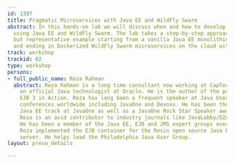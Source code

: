 ```yaml
---
id: 1397
title: Pragmatic Microservices with Java EE and WildFly Swarm
abstract: In this hands-on lab we will discuss when and how to develop pragmatic microservices
  using Java EE and WildFly Swarm. The lab takes a step-by-step approach using a simple
  but representative example starting from a vanilla Java EE monolithic application
  and ending in Dockerized WildFly Swarm microservices on the cloud with all the trimmings.
track: workshop
trackid: 82
type: workshop
persons:
- full_public_name: Reza Rahman
  abstract: Reza Rahman is a long time consultant now working at CapTech. He has been
    an official Java technologist at Oracle. He is the author of the popular book
    EJB 3 in Action. Reza has long been a frequent speaker at Java User Groups and
    conferences worldwide including JavaOne and Devoxx. He has been the lead for the
    Java EE track at JavaOne as well as a JavaOne Rock Star Speaker award recipient.
    Reza is an avid contributor to industry journals like JavaLobby/DZone and TheServerSide.
    He has been a member of the Java EE, EJB and JMS expert groups over the years.
    Reza implemented the EJB container for the Resin open source Java EE application
    server. He helps lead the Philadelphia Java User Group.
layout: preso_details

---
```

